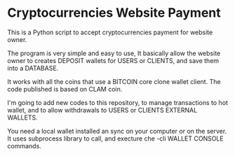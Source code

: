 # Cryptocurrencies Website Payment

This is a Python script to accept cryptocurrencies payment for website owner.

The program is very simple and easy to use, It basically allow the website owner to creates DEPOSIT wallets for USERS or CLIENTS, and save them into a DATABASE.

It works with all the coins that use a BITCOIN core clone wallet client. The code published is based on CLAM coin.

I'm going to add new codes to this repository, to manage transactions to hot wallet, and to allow withdrawals to USERS or CLIENTS EXTERNAL WALLETS.

You need a local wallet installed an sync on your computer or on the server.
It uses subprocess library to call, and execture che -cli WALLET CONSOLE commands.

